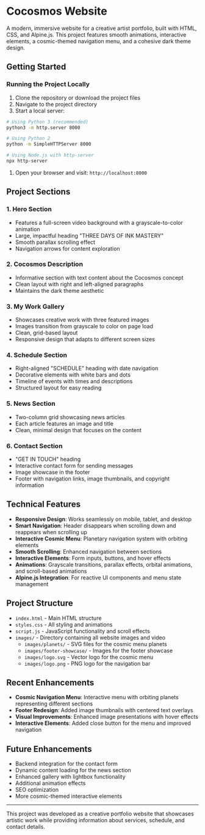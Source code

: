 # Cocosmos Website

A modern, immersive website for a creative artist portfolio, built with HTML, CSS, and Alpine.js. This project features smooth animations, interactive elements, a cosmic-themed navigation menu, and a cohesive dark theme design.

## Getting Started

### Running the Project Locally

1. Clone the repository or download the project files
2. Navigate to the project directory
3. Start a local server:

```bash
# Using Python 3 (recommended)
python3 -m http.server 8000

# Using Python 2
python -m SimpleHTTPServer 8000

# Using Node.js with http-server
npx http-server
```

1. Open your browser and visit: `http://localhost:8000`

## Project Sections

### 1. Hero Section

- Features a full-screen video background with a grayscale-to-color animation
- Large, impactful heading "THREE DAYS OF INK MASTERY"
- Smooth parallax scrolling effect
- Navigation arrows for content exploration

### 2. Cocosmos Description

- Informative section with text content about the Cocosmos concept
- Clean layout with right and left-aligned paragraphs
- Maintains the dark theme aesthetic

### 3. My Work Gallery

- Showcases creative work with three featured images
- Images transition from grayscale to color on page load
- Clean, grid-based layout
- Responsive design that adapts to different screen sizes

### 4. Schedule Section

- Right-aligned "SCHEDULE" heading with date navigation
- Decorative elements with white bars and dots
- Timeline of events with times and descriptions
- Structured layout for easy reading

### 5. News Section

- Two-column grid showcasing news articles
- Each article features an image and title
- Clean, minimal design that focuses on the content

### 6. Contact Section

- "GET IN TOUCH" heading
- Interactive contact form for sending messages
- Image showcase in the footer
- Footer with navigation links, image thumbnails, and copyright information

## Technical Features

- **Responsive Design**: Works seamlessly on mobile, tablet, and desktop
- **Smart Navigation**: Header disappears when scrolling down and reappears when scrolling up
- **Interactive Cosmic Menu**: Planetary navigation system with orbiting elements
- **Smooth Scrolling**: Enhanced navigation between sections
- **Interactive Elements**: Form inputs, buttons, and hover effects
- **Animations**: Grayscale transitions, parallax effects, orbital animations, and scroll-based animations
- **Alpine.js Integration**: For reactive UI components and menu state management

## Project Structure

- `index.html` - Main HTML structure
- `styles.css` - All styling and animations
- `script.js` - JavaScript functionality and scroll effects
- `images/` - Directory containing all website images and video
  - `images/planets/` - SVG files for the cosmic menu planets
  - `images/footer-showcase/` - Images for the footer showcase
  - `images/logo.svg` - Vector logo for the cosmic menu
  - `images/logo.png` - PNG logo for the navigation bar

## Recent Enhancements

- **Cosmic Navigation Menu**: Interactive menu with orbiting planets representing different sections
- **Footer Redesign**: Added image thumbnails with centered text overlays
- **Visual Improvements**: Enhanced image presentations with hover effects
- **Interactive Elements**: Added close button for the menu and improved navigation

## Future Enhancements

- Backend integration for the contact form
- Dynamic content loading for the news section
- Enhanced gallery with lightbox functionality
- Additional animation effects
- SEO optimization
- More cosmic-themed interactive elements

---

This project was developed as a creative portfolio website that showcases artistic work while providing information about services, schedule, and contact details.
